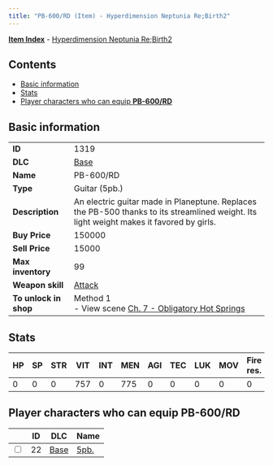 ```yaml
---
title: "PB-600/RD (Item) - Hyperdimension Neptunia Re;Birth2"
---
```


[**Item Index**](/neptunia/rb2/item/index.html) - [Hyperdimension Neptunia Re;Birth2](/neptunia/rb2)

## Contents

- [Basic information](#basic-information)
- [Stats](#stats)
- [Player characters who can equip **PB-600/RD**](#player-characters-who-can-equip-pb-600-rd)

## Basic information

|   |   |
| -- | -- |
| **ID** | 1319 |
| **DLC** | [Base](/neptunia/rb2/dlc/0-base.html) |
| **Name** | PB-600/RD |
| **Type** | Guitar (5pb.) |
| **Description** | An electric guitar made in Planeptune. Replaces the PB-500 thanks to its streamlined weight. Its light weight makes it favored by girls. |
| **Buy Price** | 150000 |
| **Sell Price** | 15000 |
| **Max inventory** | 99 |
| **Weapon skill** | [Attack](/neptunia/rb2/skill/0-2401-attack.html) |
| **To unlock in shop** | Method 1<br />- View scene [Ch. 7 - Obligatory Hot Springs](/neptunia/rb2/scene/0-456-ch-7-obligatory-hot-springs.html) |

## Stats

| HP | SP | STR | VIT | INT | MEN | AGI | TEC | LUK | MOV | Fire res. | Ice res. | Wind res. | Lightning res. |
| -- | -- | --- | --- | --- | --- | --- | --- | --- | --- | --------- | -------- | --------- | -------------- |
| 0 | 0 | 0 | 757 | 0 | 775 | 0 | 0 | 0 | 0 | 0 | 0 | 0 | 0 |

## Player characters who can equip **PB-600/RD**

|    | ID | DLC | Name |
| -- | -- | --- | ---- |
| <input type="checkbox" id="rb2-player-0-22" class="trackbox" /> | 22 | [Base](/neptunia/rb2/dlc/0-base.html) | [5pb.](/neptunia/rb2/player/0-22-5pb.html) |